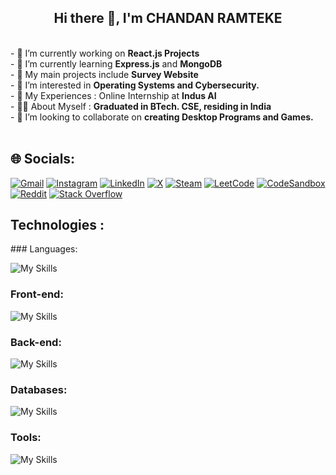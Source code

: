 <center><strong><h2>Hi there 👋, I'm CHANDAN RAMTEKE</h2></strong></center>
<br>
- 🔭 I’m currently working on <strong>React.js Projects</strong><br>
- 🌱 I’m currently learning <strong>Express.js</strong> and <strong>MongoDB</strong><br>
- 🎑 My main projects include <strong>Survey Website</strong><br>
- 🎨 I’m interested in <strong>Operating Systems and Cybersecurity.</strong><br>
- 🥇 My Experiences : Online Internship at <strong>Indus AI</strong><br>
- 👨‍🎓 About Myself : <strong>Graduated in BTech. CSE, residing in India</strong><br>
- 👯 I’m looking to collaborate on <strong> creating Desktop Programs and Games.</strong><br>
<br>
<h2>🌐 Socials:</h2>

[![Gmail](https://img.shields.io/badge/Gmail-D14836?logo=gmail&logoColor=white)](chandangta963@gmail.com)  [![Instagram](https://img.shields.io/badge/Instagram-%23E4405F.svg?logo=Instagram&logoColor=white)](https://www.instagram.com/cramteke20/)  [![LinkedIn](https://img.shields.io/badge/LinkedIn-%230077B5.svg?logo=linkedin&logoColor=white)](https://www.linkedin.com/in/chandan-ramteke-29a9a7247/)  [![X](https://img.shields.io/badge/X-%23000000.svg?logo=X&logoColor=white)](https://x.com/ChandanRamteke8)  [![Steam](https://img.shields.io/badge/Steam-%23000000.svg?logo=steam&logoColor=white)](https://steamcommunity.com/profiles/76561199638664439/)	 [![LeetCode](https://img.shields.io/badge/LeetCode-000000?logo=LeetCode&logoColor=#d16c06)](https://leetcode.com/u/chandan_ramteke/)  [![CodeSandbox](https://img.shields.io/badge/CodeSandbox-151515?logo=codesandbox&logoColor=fff)](https://codesandbox.io/u/chandan200209)  [![Reddit](https://img.shields.io/badge/Reddit-FF4500?logo=reddit&logoColor=white)](https://www.reddit.com/user/ramteke2002/)  [![Stack Overflow](https://img.shields.io/badge/-Stack%20Overflow-FE7A16?logo=stack-overflow&logoColor=white)](https://stackoverflow.com/users/19788072/chandan-ramteke)
<br>
<h2>Technologies : </h2>
### Languages:

![My Skills](https://skillicons.dev/icons?i=js,cpp,py,c)

### Front-end:
![My Skills](https://skillicons.dev/icons?i=html,css,react,bootstrap,jquery,materialui,tailwind,vite)

### Back-end:
![My Skills](https://skillicons.dev/icons?i=nodejs,npm,postman,express,fastapi,nextjs)

### Databases:
![My Skills](https://skillicons.dev/icons?i=postgres,mongodb,mysql)

### Tools:
![My Skills](https://skillicons.dev/icons?i=figma,git,powershell,vscode)
<!--
**chandan200209/chandan200209** is a ✨ _special_ ✨ repository because its `README.md` (this file) appears on your GitHub profile.

Here are some ideas to get you started:

- 🔭 I’m currently working on ...
- 🌱 I’m currently learning ...
- 👯 I’m looking to collaborate on ...
- 🤔 I’m looking for help with ...
- 💬 Ask me about ...
- 📫 How to reach me: ...
- 😄 Pronouns: ...
- ⚡ Fun fact: ...
